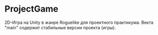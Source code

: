 # ProjectGame
2D-Игра на Unity в жанре Roguelike для проектного практикума.
Векта "main" содержит стабильные версии проекта (игры).
